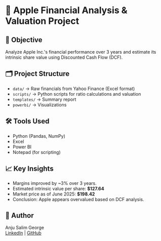 # 🍏 Apple Financial Analysis & Valuation Project

## 📌 Objective
Analyze Apple Inc.'s financial performance over 3 years and estimate its intrinsic share value using Discounted Cash Flow (DCF).

## 🗂 Project Structure
- `data/` → Raw financials from Yahoo Finance (Excel format)
- `scripts/` → Python scripts for ratio calculations and valuation
- `templates/` → Summary report
- `powerbi/` → Visualizations

## 🛠 Tools Used
- Python (Pandas, NumPy)
- Excel
- Power BI
- Notepad (for scripting)

## 📈 Key Insights
- Margins improved by ~3% over 3 years.
- Estimated intrinsic value per share: **$127.64**
- Market price as of June 2025: **$198.42**
- Conclusion: Apple appears overvalued based on DCF analysis.

## 👤 Author
Anju Salim George  
[LinkedIn](https://www.linkedin.com/in/anjusalimgeorge-cma) | [GitHub](https://github.com/anju-salim-george)
